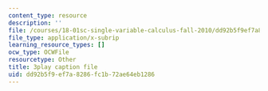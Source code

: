 ```yaml
---
content_type: resource
description: ''
file: /courses/18-01sc-single-variable-calculus-fall-2010/dd92b5f9ef7a8286fc1b72ae64eb1286_aeQA5d3gZTI.srt
file_type: application/x-subrip
learning_resource_types: []
ocw_type: OCWFile
resourcetype: Other
title: 3play caption file
uid: dd92b5f9-ef7a-8286-fc1b-72ae64eb1286
---
```

